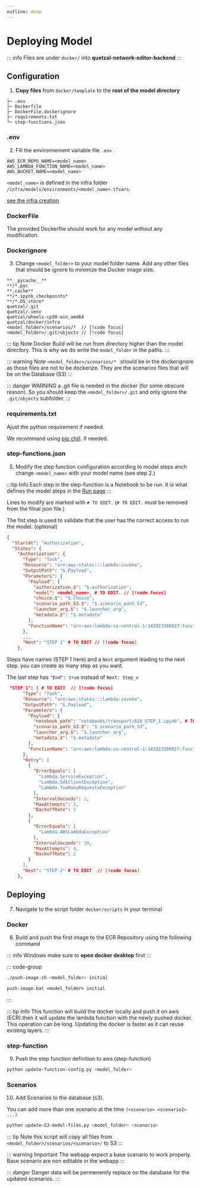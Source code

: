 ```yaml
---
outline: deep
---
```


# Deploying Model

::: info
   Files are under `docker/` into **quetzal-network-editor-backend**
:::

## Configuration

1. **Copy files** from  `docker/template` to the **root of the model directory**


```
├─ .env
├─ Dockerfile
├─ DockerFile.dockerignore
├─ requirements.txt
└─ step-functions.json
```


### .env
2. Fill the environnement variable file `.env` .

```
AWS_ECR_REPO_NAME=<model_name>
AWS_LAMBDA_FUNCTION_NAME=<model_name>
AWS_BUCKET_NAME=<model_name>
```
`<model_name>` is defined in the infra folder `/infra/models/environments/<model_name>.tfvars`.

[see the infra creation](../infra/02_create_infra.html#configuration)

### DockerFile
The provided Dockerfile should work for any model without any modification.

### Dockerignore

3. Change `<model_folder>` to your model folder name. Add any other files that should be ignore to minimize the Docker image size.

```dockerignore
**__pycache__**
**/*.pyc
**.cache**
**/*.ipynb_checkpoints*
**/*.DS_store*
quetzal/.git
quetzal/.venv
quetzal/wheels-cp38-win_amd64
quetzal/docker/infra
<model_folder>/scenarios/*  // [!code focus]
<model_folder>/.git/objects // [!code focus]
```

::: tip Note 
Docker Build will be run from directory higher than the model directory. This is why we do write the `model_folder` in the paths.
:::

::: warning Note
`<model_folder>/scenarios/* ` should be in the dockerignore as those files are not to be dockerize. They are the scenarios files that will be on the Database (S3)
:::

::: danger WARNING
a .git file is needed in the docker (for some obscure reason). So you should keep the `<model_folder>/.git` and only ignore the `.git/objects` subfolder.
:::


### requirements.txt
Ajust the python requirement if needed. 

We recommand using [pip chill](https://pypi.org/project/pip-chill/). if needed.

### step-functions.json
5. Modify the step function configuration according to model steps anch change `<model_name>` with your model name (see step 2.)

:::tip Info
Each step in the step-function is a Notebook to be run. It is what defines the model steps in the 
[Run page](../howto/05_run_simulation.html#run-a-simulation)
:::

Lines to modify are marked with `# TO EDIT.` (`# TO EDIT.` must be removed from the filnal json file.)

The fist step is used to validate that the user has the correct access to run the model. (optional)

```json
{
  "StartAt": "Authorization",
  "States": {
    "Authorization": {
      "Type": "Task",
      "Resource": "arn:aws:states:::lambda:invoke",
      "OutputPath": "$.Payload",
      "Parameters": {
        "Payload": {
          "authorization.$": "$.authorization",
          "model": <model_name>, # TO EDIT. // [!code focus]
          "choice.$": "$.choice",
          "scenario_path_S3.$": "$.scenario_path_S3",
          "launcher_arg.$": "$.launcher_arg",
          "metadata.$": "$.metadata"
        },
        "FunctionName": "arn:aws:lambda:ca-central-1:142023388927:function:quetzal-api-auth:$LATEST"
      },
      ...
      "Next": "STEP 1" # TO EDIT // [!code focus]
    },
```
Steps have names (STEP 1 here) and a `Next` argument leading to the next step. you can create as many step as you want.

The last step has `"End": true` instead of `Next: Step_x`


```json
 "STEP 1": { # TO EDIT  // [!code focus]
      "Type": "Task",
      "Resource": "arn:aws:states:::lambda:invoke",
      "OutputPath": "$.Payload",
      "Parameters": {
        "Payload": {
          "notebook_path": "notebooks/transport/A10_STEP_1.ipynb", # TO EDIT  // [!code focus]
          "scenario_path_S3.$": "$.scenario_path_S3",
          "launcher_arg.$": "$.launcher_arg",
          "metadata.$": "$.metadata"
        },
        "FunctionName": "arn:aws:lambda:ca-central-1:142023388927:function:<model_name>"  # TO EDIT  // [!code focus]
      },
      "Retry": [
        {
          "ErrorEquals": [
            "Lambda.ServiceException",
            "Lambda.SdkClientException",
            "Lambda.TooManyRequestsException"
          ],
          "IntervalSeconds": 2,
          "MaxAttempts": 2,
          "BackoffRate": 2
        },
        {
          "ErrorEquals": [
            "Lambda.AWSLambdaException"
          ],
          "IntervalSeconds": 30,
          "MaxAttempts": 4,
          "BackoffRate": 2
        }
      ],
      "Next": "STEP 2" # TO EDIT  // [!code focus]
    },
```

## Deploying

7. Navigate to the script folder `docker/scripts` in your terminal

### Docker
8. Build and push the first image to the ECR Repository using the following command


::: info Windows 
make sure to <b>open docker desktop</b> first
:::

::: code-group

```bash [Linux]
./push-image.sh <model_folder> initial
```
```bat [Windows]
push-image.bat <model_folder> initial
```
:::  

::: tip Info 
This function will build the docker locally and push it on aws (ECR).then it will update the lambda function with the newly pushed docker. This operation can be long. Updating the docker is faster as it can reuse existing layers.
:::

### step-function
9. Push the step function definition to aws (step-function)

```bash
python update-function-config.py <model_folder>
```

### Scenarios
10. Add Scenarios to the database (s3).

You can add more than one scenario at the time `(<scenario> <scenario2> ...)`

```bash
python update-S3-model-files.py <model_folder> <scenario>
```
::: tip Note 
this script will copy all files from `<model_folder>/scenarios/<scenario>/` to S3
:::

::: warning Important
The webapp expect a base scenario to work properly. Base scenario are non editable in the webapp
:::

::: danger Danger
data will be permenently replace on the database for the updated scenarios.
:::

